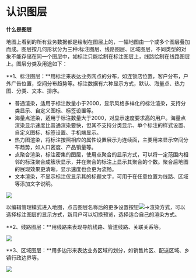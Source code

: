 # 认识图层
**什么是图层**

地图上看到的所有业务数据都是绘制在图层上的，一幅地图由一个或多个图层叠加而成。图层按几何形状分为三种:标注图层、线路图层、区域图层，不同类型的对象不能存储在同一个图层中，如标注只能绘制在标注图层上，线路绘制在线路图层上。图层分类及用途如下：

**1、标注图层：**用标注来表达业务网点的分布，如连锁店位置，客户分布，户外广告位置，空间分布趋势等。标注数据有六种显示方式，默认、海量点、热力图、分类、文本、排序。

- 普通渲染，适用于标注数量小于2000，显示风格多样化的标注渲染，支持分类显示、自定义图标、标签设置等。
- 海量点渲染，适用于标注数量大于2000，对显示速度要求高的用户。海量点渲染显示速度比普通渲染要快，但其不支持分类显示、单个标注的样式设置、自定义图标、标签设置、手机端显示。
- 热力图渲染，将标注按照相应的属性设置展示为连续面，主要用来显示空间分布趋势，如人口密度、产品销量等。
- 点聚合渲染，标注密集的图层，使用点聚合的显示方式，可以将一定范围内相邻的标注聚合成簇状显示，并在聚合的标注上显示其聚合的个数。聚合后地图的展现效果更清晰，显示速度也会更为流畅。
- 文本渲染，不显示标注仅显示其的标题文字，可用于在任意位置为线路、区域等添加文字说明。

![](https://pic.dituwuyou.com/map%2Fpicture%2Fmark-layer-all.png)

以编辑管理模式进入地图，点击图层名称后的更多设置按钮![](https://pic.dituwuyou.com/map%2Fpicture%2Ficon%2Flayersetting.png)->渲染方式，可以选择标注图层的显示方式，新用户可以切换预览，选择适合自己的渲染方式。

**2、线路图层：**用线路来表现导航线路、管道线路、关联关系等。

![](https://pic.dituwuyou.com/map%2Fpicture%2Fline-layer.png)

**3、区域图层：**用多边形来表达业务区域的划分，如销售片区、配送区域、乡镇行政边界等。

![](https://pic.dituwuyou.com/map%2Fpicture%2Fregion-layer.png)
